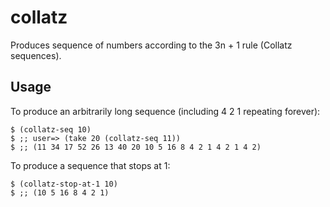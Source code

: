 # collatz

Produces sequence of numbers according to the 3n + 1 rule (Collatz sequences).

## Usage

To produce an arbitrarily long sequence (including 4 2 1 repeating forever):

    $ (collatz-seq 10)
    $ ;; user=> (take 20 (collatz-seq 11))
    $ ;; (11 34 17 52 26 13 40 20 10 5 16 8 4 2 1 4 2 1 4 2)

To produce a sequence that stops at 1:

    $ (collatz-stop-at-1 10)
    $ ;; (10 5 16 8 4 2 1)